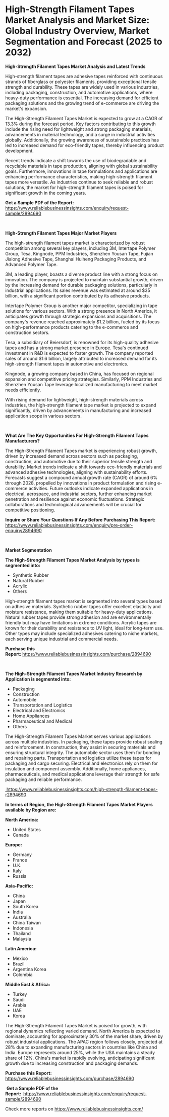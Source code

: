 <p><h1>High-Strength Filament Tapes Market Analysis and Market Size: Global Industry Overview, Market Segmentation and Forecast (2025 to 2032)</h1></p><p><strong>High-Strength Filament Tapes Market Analysis and Latest Trends</strong></p>
<p><p>High-strength filament tapes are adhesive tapes reinforced with continuous strands of fiberglass or polyester filaments, providing exceptional tensile strength and durability. These tapes are widely used in various industries, including packaging, construction, and automotive applications, where heavy-duty performance is essential. The increasing demand for efficient packaging solutions and the growing trend of e-commerce are driving the market's expansion.</p><p>The High-Strength Filament Tapes Market is expected to grow at a CAGR of 13.3% during the forecast period. Key factors contributing to this growth include the rising need for lightweight and strong packaging materials, advancements in material technology, and a surge in industrial activities globally. Additionally, the growing awareness of sustainable practices has led to increased demand for eco-friendly tapes, thereby influencing product development.</p><p>Recent trends indicate a shift towards the use of biodegradable and recyclable materials in tape production, aligning with global sustainability goals. Furthermore, innovations in tape formulations and applications are enhancing performance characteristics, making high-strength filament tapes more versatile. As industries continue to seek reliable and robust solutions, the market for high-strength filament tapes is poised for significant growth in the coming years.</p></p>
<p><strong>Get a Sample PDF of the Report:&nbsp;</strong> <a href="https://www.reliablebusinessinsights.com/enquiry/request-sample/2894690?utm_campaign=3253&utm_medium=2&utm_source=Github&utm_content=ia&utm_term=15032025&utm_id=high-strength-filament-tapes">https://www.reliablebusinessinsights.com/enquiry/request-sample/2894690</a></p>
<p>&nbsp;</p>
<p><strong>High-Strength Filament Tapes Major Market Players</strong></p>
<p><p>The high-strength filament tapes market is characterized by robust competition among several key players, including 3M, Intertape Polymer Group, Tesa, Kingnode, PPM Industries, Shenzhen Yousan Tape, Fujian Jialong Adhesive Tape, Shanghai Huiheng Packaging Products, and Advanced Polymer Tape. </p><p>3M, a leading player, boasts a diverse product line with a strong focus on innovation. The company is projected to maintain substantial growth, driven by the increasing demand for durable packaging solutions, particularly in industrial applications. Its sales revenue was estimated at around $35 billion, with a significant portion contributed by its adhesive products.</p><p>Intertape Polymer Group is another major competitor, specializing in tape solutions for various sectors. With a strong presence in North America, it anticipates growth through strategic expansions and acquisitions. The company's revenue reached approximately $1.2 billion, fueled by its focus on high-performance products catering to the e-commerce and construction sectors.</p><p>Tesa, a subsidiary of Beiersdorf, is renowned for its high-quality adhesive tapes and has a strong market presence in Europe. Tesa's continued investment in R&D is expected to foster growth. The company reported sales of around $1.6 billion, largely attributed to increased demand for its high-strength filament tapes in automotive and electronics.</p><p>Kingnode, a growing company based in China, has focused on regional expansion and competitive pricing strategies. Similarly, PPM Industries and Shenzhen Yousan Tape leverage localized manufacturing to meet market needs efficiently.</p><p>With rising demand for lightweight, high-strength materials across industries, the high-strength filament tape market is projected to expand significantly, driven by advancements in manufacturing and increased application scope in various sectors.</p></p>
<p>&nbsp;</p>
<p><strong>What Are The Key Opportunities For High-Strength Filament Tapes Manufacturers?</strong></p>
<p><p>The High-Strength Filament Tapes market is experiencing robust growth, driven by increased demand across sectors such as packaging, construction, and automotive due to their superior tensile strength and durability. Market trends indicate a shift towards eco-friendly materials and advanced adhesive technologies, aligning with sustainability efforts. Forecasts suggest a compound annual growth rate (CAGR) of around 6% through 2028, propelled by innovations in product formulation and rising e-commerce activities. Future outlooks indicate expanded applications in electrical, aerospace, and industrial sectors, further enhancing market penetration and resilience against economic fluctuations. Strategic collaborations and technological advancements will be crucial for competitive positioning.</p></p>
<p><strong>Inquire or Share Your Questions If Any Before Purchasing This Report:</strong> <a href="https://www.reliablebusinessinsights.com/enquiry/pre-order-enquiry/2894690?utm_campaign=3253&utm_medium=2&utm_source=Github&utm_content=ia&utm_term=15032025&utm_id=high-strength-filament-tapes">https://www.reliablebusinessinsights.com/enquiry/pre-order-enquiry/2894690</a></p>
<p>&nbsp;</p>
<p><strong>Market Segmentation</strong></p>
<p><strong>The High-Strength Filament Tapes Market Analysis by types is segmented into:</strong></p>
<p><ul><li>Synthetic Rubber</li><li>Natural Rubber</li><li>Acrylic</li><li>Others</li></ul></p>
<p><p>High-strength filament tapes market is segmented into several types based on adhesive materials. Synthetic rubber tapes offer excellent elasticity and moisture resistance, making them suitable for heavy-duty applications. Natural rubber tapes provide strong adhesion and are environmentally friendly but may have limitations in extreme conditions. Acrylic tapes are known for their durability and resistance to UV light, ideal for long-term use. Other types may include specialized adhesives catering to niche markets, each serving unique industrial and commercial needs.</p></p>
<p><strong>Purchase this Report:&nbsp;</strong><a href="https://www.reliablebusinessinsights.com/purchase/2894690?utm_campaign=3253&utm_medium=2&utm_source=Github&utm_content=ia&utm_term=15032025&utm_id=high-strength-filament-tapes">https://www.reliablebusinessinsights.com/purchase/2894690</a></p>
<p>&nbsp;</p>
<p><strong>The High-Strength Filament Tapes Market Industry Research by Application is segmented into:</strong></p>
<p><ul><li>Packaging</li><li>Construction</li><li>Automobile</li><li>Transportation and Logistics</li><li>Electrical and Electronics</li><li>Home Appliances</li><li>Pharmaceutical and Medical</li><li>Others</li></ul></p>
<p><p>The High-Strength Filament Tapes Market serves various applications across multiple industries. In packaging, these tapes provide robust sealing and reinforcement. In construction, they assist in securing materials and ensuring structural integrity. The automobile sector uses them for bonding and repairing parts. Transportation and logistics utilize these tapes for packaging and cargo securing. Electrical and electronics rely on them for insulation and component assembly. Additionally, home appliances, pharmaceuticals, and medical applications leverage their strength for safe packaging and reliable performance.</p></p>
<p><a href="https://www.reliablebusinessinsights.com/high-strength-filament-tapes-r2894690?utm_campaign=3253&utm_medium=2&utm_source=Github&utm_content=ia&utm_term=15032025&utm_id=high-strength-filament-tapes">&nbsp;https://www.reliablebusinessinsights.com/high-strength-filament-tapes-r2894690</a></p>
<p><strong>In terms of Region, the High-Strength Filament Tapes Market Players available by Region are:</strong></p>
<p>
    <p> <strong> North America: </strong>
        <ul>
            <li>United States</li>
            <li>Canada</li>
        </ul>
        </p> 
    <p> <strong> Europe: </strong>
        <ul>
            <li>Germany</li>
            <li>France</li>
            <li>U.K.</li>
            <li>Italy</li>
            <li>Russia</li>
        </ul>
        </p> 
    <p> <strong> Asia-Pacific: </strong>
        <ul>
            <li>China</li>
            <li>Japan</li>
            <li>South Korea</li>
            <li>India</li>
            <li>Australia</li>
            <li>China Taiwan</li>
            <li>Indonesia</li>
            <li>Thailand</li>
            <li>Malaysia</li>
        </ul>
        </p> 
    <p> <strong> Latin America: </strong>
        <ul>
            <li>Mexico</li>
            <li>Brazil</li>
            <li>Argentina Korea</li>
            <li>Colombia</li>
        </ul>
        </p> 
    <p> <strong> Middle East & Africa: </strong>
        <ul>
            <li>Turkey</li>
            <li>Saudi</li>
            <li>Arabia</li>
            <li>UAE</li>
            <li>Korea</li>
        </ul>
    </p>
    </p>
<p><p>The High-Strength Filament Tapes Market is poised for growth, with regional dynamics reflecting varied demand. North America is expected to dominate, accounting for approximately 30% of the market share, driven by robust industrial applications. The APAC region follows closely, projected at 28% due to expanding manufacturing sectors in countries like China and India. Europe represents around 25%, while the USA maintains a steady share of 12%. China's market is rapidly evolving, anticipating significant growth due to increasing construction and packaging demands.</p></p>
<p><strong>Purchase this Report: </strong><a href="https://www.reliablebusinessinsights.com/purchase/2894690?utm_campaign=3253&utm_medium=2&utm_source=Github&utm_content=ia&utm_term=15032025&utm_id=high-strength-filament-tapes">https://www.reliablebusinessinsights.com/purchase/2894690</a></p>
<p>&nbsp;<strong>Get a Sample PDF of the Report:&nbsp;&nbsp;</strong><a href="https://www.reliablebusinessinsights.com/enquiry/request-sample/2894690?utm_campaign=3253&utm_medium=2&utm_source=Github&utm_content=ia&utm_term=15032025&utm_id=high-strength-filament-tapes">https://www.reliablebusinessinsights.com/enquiry/request-sample/2894690</a></p>
<p><strong></strong></p>
<p>Check more reports on <a href="https://www.reliablebusinessinsights.com/?utm_campaign=3253&utm_medium=2&utm_source=Github&utm_content=ia&utm_term=15032025&utm_id=high-strength-filament-tapes">https://www.reliablebusinessinsights.com/</a></p>